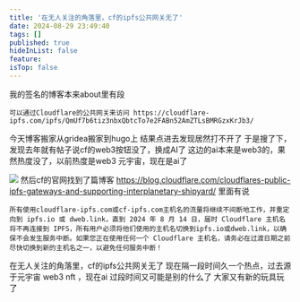 ```yaml
---
title: '在无人关注的角落里，cf的ipfs公共网关无了'
date: 2024-08-29 23:49:40
tags: []
published: true
hideInList: false
feature: 
isTop: false
---
```

我的签名的博客本来about里有段
```
可以通过Cloudflare的公共网关来访问 https://cloudflare-ipfs.com/ipfs/QmUf7b6tiz3nbxQbtcTo7e2FABn52AmZTLsBMRGzxKrJb3/
```
今天博客搬家从gridea搬家到hugo上
结果点进去发现居然打不开了
于是搜了下，发现去年就有帖子说cf的web3按钮没了，换成AI了
这边的ai本来是web3的，果然热度没了，以前热度是web3 元宇宙，现在是ai了

![](https://s3.qklg.net/img/202408311215617.png)
然后cf的官网找到了篇博客
<https://blog.cloudflare.com/cloudflares-public-ipfs-gateways-and-supporting-interplanetary-shipyard/>
里面有说

```
所有使用cloudflare-ipfs.com或cf-ipfs.com主机名的流量将继续不间断地工作，并重定向到 ipfs.io 或 dweb.link，直到 2024 年 8 月 14 日，届时 Cloudflare 主机名将不再连接到 IPFS，所有用户必须将他们使用的主机名切换到ipfs.io或dweb.link，以确保不会发生服务中断。如果您正在使用任何一个 Cloudflare 主机名，请务必在过渡日期之前尽快切换到新的主机名之一，以避免任何服务中断！
```

在无人关注的角落里，cf的ipfs公共网关无了
现在隔一段时间久一个热点，过去源于元宇宙 web3 nft ，现在ai
过段时间又可能是别的什么了
大家又有新的玩具玩了


